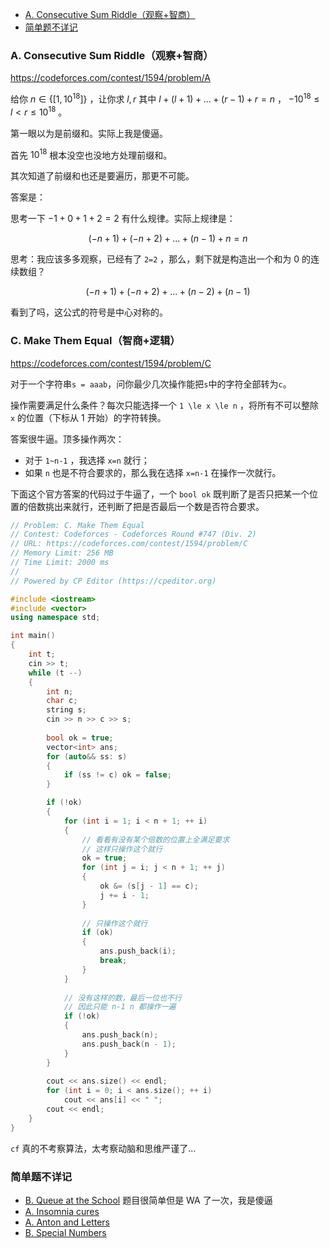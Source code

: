 
<!-- @import "[TOC]" {cmd="toc" depthFrom=1 depthTo=6 orderedList=false} -->

<!-- code_chunk_output -->

- [A. Consecutive Sum Riddle（观察+智商）](#a-consecutive-sum-riddle观察智商)
- [简单题不详记](#简单题不详记)

<!-- /code_chunk_output -->

### A. Consecutive Sum Riddle（观察+智商）
https://codeforces.com/contest/1594/problem/A

给你 $n\in \{ [1, 10^{18}] \}$ ，让你求 $l,r$ 其中 $l + (l+1) + ... + (r-1) + r = n$ ， $-10^{18} \le l < r \le 10^{18}$ 。

第一眼以为是前缀和。实际上我是傻逼。

首先 $10^{18}$ 根本没空也没地方处理前缀和。

其次知道了前缀和也还是要遍历，那更不可能。

答案是：

思考一下 $-1 + 0 + 1 + 2 = 2$ 有什么规律。实际上规律是：

$$(-n + 1) + (-n + 2) + ... + (n-1) + n = n$$

思考：我应该多多观察，已经有了 `2=2` ，那么，剩下就是构造出一个和为 0 的连续数组？

$$(-n+1) + (-n+2) + ... + (n-2) + (n-1)$$

看到了吗，这公式的符号是中心对称的。

### C. Make Them Equal（智商+逻辑）
https://codeforces.com/contest/1594/problem/C

对于一个字符串`s = aaab`，问你最少几次操作能把`s`中的字符全部转为`c`。

操作需要满足什么条件？每次只能选择一个 `1 \le x \le n` ，将所有不可以整除 `x` 的位置（下标从 1 开始）的字符转换。

答案很牛逼。顶多操作两次：
- 对于 `1~n-1` ，我选择 `x=n` 就行；
- 如果 `n` 也是不符合要求的，那么我在选择 `x=n-1` 在操作一次就行。

下面这个官方答案的代码过于牛逼了，一个 `bool ok` 既判断了是否只把某一个位置的倍数挑出来就行，还判断了把是否最后一个数是否符合要求。

```cpp
// Problem: C. Make Them Equal
// Contest: Codeforces - Codeforces Round #747 (Div. 2)
// URL: https://codeforces.com/contest/1594/problem/C
// Memory Limit: 256 MB
// Time Limit: 2000 ms
// 
// Powered by CP Editor (https://cpeditor.org)

#include <iostream>
#include <vector>
using namespace std;

int main()
{
    int t;
    cin >> t;
    while (t --)
    {
        int n;
        char c;
        string s;
        cin >> n >> c >> s;
        
        bool ok = true;
        vector<int> ans;
        for (auto&& ss: s)
        {
            if (ss != c) ok = false;
        }

        if (!ok)
        {
            for (int i = 1; i < n + 1; ++ i)
            {
                // 看看有没有某个倍数的位置上全满足要求
                // 这样只操作这个就行
                ok = true;
                for (int j = i; j < n + 1; ++ j)
                {
                    ok &= (s[j - 1] == c);
                    j += i - 1;
                }
                
                // 只操作这个就行
                if (ok)
                {
                    ans.push_back(i);
                    break;
                }
            }
            
            // 没有这样的数，最后一位也不行
            // 因此只能 n-1 n 都操作一遍
            if (!ok)
            {
                ans.push_back(n);
                ans.push_back(n - 1);
            }
        }
        
        cout << ans.size() << endl;
        for (int i = 0; i < ans.size(); ++ i)
            cout << ans[i] << " ";
        cout << endl;
    }
}
```

`cf` 真的不考察算法，太考察动脑和思维严谨了...

### 简单题不详记

- [B. Queue at the School](https://codeforces.com/problemset/problem/266/B) 题目很简单但是 WA 了一次，我是傻逼
- [A. Insomnia cures](https://codeforces.com/problemset/problem/148/A)
- [A. Anton and Letters](https://codeforces.com/problemset/problem/443/A)
- [B. Special Numbers](https://codeforces.com/contest/1594/problem/B)
